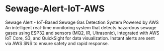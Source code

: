# Sewage-Alert-IoT-AWS
Sewage Alert - IoT-Based Sewage Gas Detection System Powered by AWS An intelligent real-time monitoring system that detects hazardous sewage gases using ESP32 and sensors (MQ2, IR, Ultrasonic), integrated with AWS IoT Core, S3, and QuickSight for data visualization. Instant alerts are sent via AWS SNS to ensure safety and rapid response.
